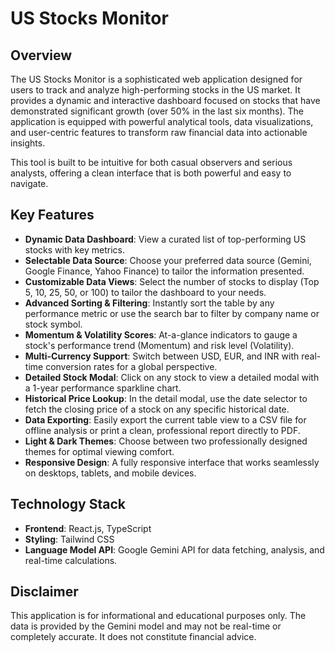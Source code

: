 # US Stocks Monitor

## Overview

The US Stocks Monitor is a sophisticated web application designed for users to track and analyze high-performing stocks in the US market. It provides a dynamic and interactive dashboard focused on stocks that have demonstrated significant growth (over 50% in the last six months). The application is equipped with powerful analytical tools, data visualizations, and user-centric features to transform raw financial data into actionable insights.

This tool is built to be intuitive for both casual observers and serious analysts, offering a clean interface that is both powerful and easy to navigate.

## Key Features

- **Dynamic Data Dashboard**: View a curated list of top-performing US stocks with key metrics.
- **Selectable Data Source**: Choose your preferred data source (Gemini, Google Finance, Yahoo Finance) to tailor the information presented.
- **Customizable Data Views**: Select the number of stocks to display (Top 5, 10, 25, 50, or 100) to tailor the dashboard to your needs.
- **Advanced Sorting & Filtering**: Instantly sort the table by any performance metric or use the search bar to filter by company name or stock symbol.
- **Momentum & Volatility Scores**: At-a-glance indicators to gauge a stock's performance trend (Momentum) and risk level (Volatility).
- **Multi-Currency Support**: Switch between USD, EUR, and INR with real-time conversion rates for a global perspective.
- **Detailed Stock Modal**: Click on any stock to view a detailed modal with a 1-year performance sparkline chart.
- **Historical Price Lookup**: In the detail modal, use the date selector to fetch the closing price of a stock on any specific historical date.
- **Data Exporting**: Easily export the current table view to a CSV file for offline analysis or print a clean, professional report directly to PDF.
- **Light & Dark Themes**: Choose between two professionally designed themes for optimal viewing comfort.
- **Responsive Design**: A fully responsive interface that works seamlessly on desktops, tablets, and mobile devices.

## Technology Stack

- **Frontend**: React.js, TypeScript
- **Styling**: Tailwind CSS
- **Language Model API**: Google Gemini API for data fetching, analysis, and real-time calculations.

## Disclaimer

This application is for informational and educational purposes only. The data is provided by the Gemini model and may not be real-time or completely accurate. It does not constitute financial advice.